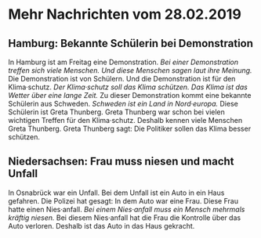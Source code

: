 # Mehr Nachrichten vom 28.02.2019


## Hamburg: Bekannte Schülerin bei Demonstration
In Hamburg ist am Freitag eine Demonstration. 
*Bei einer Demonstration treffen sich viele Menschen.* 
*Und diese Menschen sagen laut ihre Meinung.* Die Demonstration ist von Schülern. Und die Demonstration ist für den Klima·schutz. 
*Der Klima·schutz soll das Klima schützen.* 
*Das Klima ist das Wetter über eine lange Zeit.* Zu dieser Demonstration kommt eine bekannte Schülerin aus Schweden. 
*Schweden ist ein Land in Nord·europa.* Diese Schülerin ist Greta Thunberg. Greta Thunberg war schon bei vielen wichtigen Treffen für den Klima·schutz. Deshalb kennen viele Menschen Greta Thunberg. Greta Thunberg  sagt: Die Politiker sollen das Klima besser schützen. 

## Niedersachsen: Frau muss niesen und macht Unfall
In Osnabrück war ein Unfall. Bei dem Unfall ist ein Auto in ein Haus gefahren. Die Polizei hat gesagt: In dem Auto war eine Frau. Diese Frau hatte einen Nies·anfall. 
*Bei einem Nies·anfall muss ein Mensch mehrmals kräftig niesen.* Bei diesem Nies·anfall hat die Frau die Kontrolle über das Auto verloren. Deshalb ist das Auto in das Haus gekracht. 
